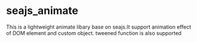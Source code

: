 seajs_animate
=============

This is a lightweight animate libary base on seajs.It support animation effect of DOM element and custom object. tweened  function is also supported
